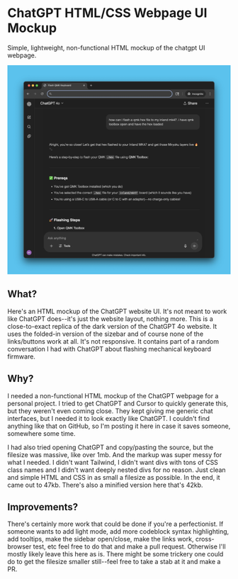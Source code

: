 # ChatGPT HTML/CSS Webpage UI Mockup
Simple, lightweight, non-functional HTML mockup of the chatgpt UI webpage.

![Screenshot of website that looks like the ChatGPT chat webpage UI](https://github.com/robo-korgi/chatgpt-ui-html-mockup/blob/main/screenshot.jpg "ChatGPT HTML mockup")

## What?

Here's an HTML mockup of the ChatGPT website UI. It's not meant to work like ChatGPT does--it's just the website layout, nothing more. This is a close-to-exact replica of the dark version of the ChatGPT 4o website. It uses the folded-in version of the sizebar and of course none of the links/buttons work at all. It's not responsive. It contains part of a random conversation I had with ChatGPT about flashing mechanical keyboard firmware.

## Why?

I needed a non-functional HTML mockup of the ChatGPT webpage for a personal project. I tried to get ChatGPT and Cursor to quickly generate this, but they weren't even coming close. They kept giving me generic chat interfaces, but I needed it to look exactly like ChatGPT. I couldn't find anything like that on GitHub, so I'm posting it here in case it saves someone, somewhere some time.

I had also tried opening ChatGPT and copy/pasting the source, but the filesize was massive, like over 1mb. And the markup was super messy for what I needed. I didn't want Tailwind, I didn't want divs with tons of CSS class names and I didn't want deeply nested divs for no reason. Just clean and simple HTML and CSS in as small a filesize as possible. In the end, it came out to 47kb. There's also a minified version here that's 42kb.

## Improvements?
There's certainly more work that could be done if you're a perfectionist. If someone wants to add light mode, add more codeblock syntax highlighting, add tooltips, make the sidebar open/close, make the links work, cross-browser test, etc feel free to do that and make a pull request. Otherwise I'll mostly likely leave this here as is. There might be some trickery one could do to get the filesize smaller still--feel free to take a stab at it and make a PR.

